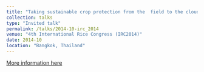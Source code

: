 ```yaml
---
title: "Taking sustainable crop protection from the  field to the cloud"
collection: talks
type: "Invited talk"
permalink: /talks/2014-10-irc_2014
venue: "4th International Rice Congress (IRC2014)"
date: 2014-10
location: "Bangkok, Thailand"
---
```


[More information here](https://figshare.com/articles/Taking_Sustainable_Crop_Protection_From_the_Field_to_the_Cloud/1225800)
